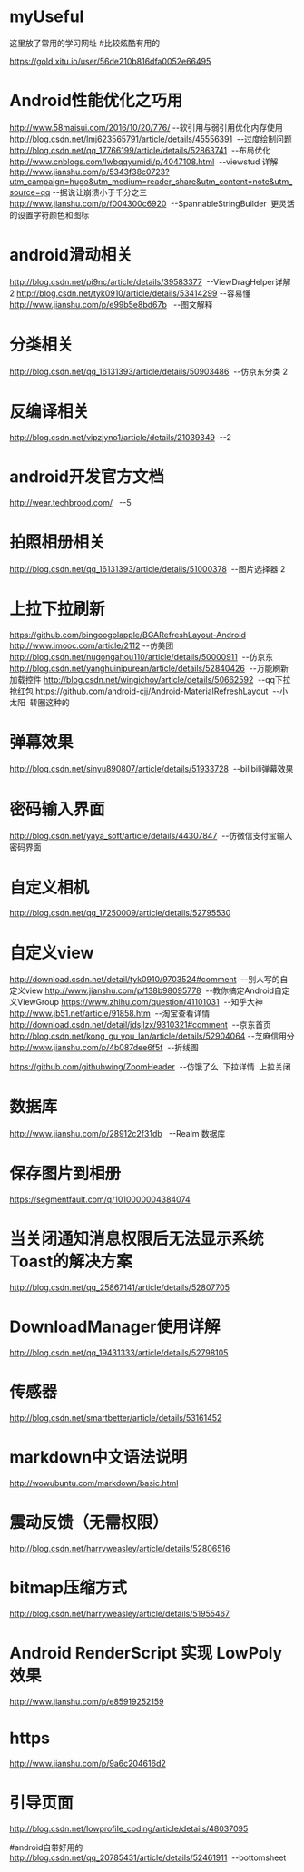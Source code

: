 # myUseful
这里放了常用的学习网址
#比较炫酷有用的

https://gold.xitu.io/user/56de210b816dfa0052e66495
# Android性能优化之巧用
http://www.58maisui.com/2016/10/20/776/  --软引用与弱引用优化内存使用
http://blog.csdn.net/lmj623565791/article/details/45556391  --过度绘制问题
http://blog.csdn.net/qq_17766199/article/details/52863741  --布局优化
http://www.cnblogs.com/lwbqqyumidi/p/4047108.html  --viewstud 详解
http://www.jianshu.com/p/5343f38c0723?utm_campaign=hugo&utm_medium=reader_share&utm_content=note&utm_source=qq --据说让崩溃小于千分之三
http://www.jianshu.com/p/f004300c6920  --SpannableStringBuilder  更灵活的设置字符颜色和图标

# android滑动相关
http://blog.csdn.net/pi9nc/article/details/39583377  --ViewDragHelper详解 2
http://blog.csdn.net/tyk0910/article/details/53414299  --容易懂
http://www.jianshu.com/p/e99b5e8bd67b   --图文解释
# 分类相关
http://blog.csdn.net/qq_16131393/article/details/50903486  --仿京东分类  2

# 反编译相关
http://blog.csdn.net/vipzjyno1/article/details/21039349  --2

# android开发官方文档
http://wear.techbrood.com/   --5

# 拍照相册相关
http://blog.csdn.net/qq_16131393/article/details/51000378  --图片选择器  2

# 上拉下拉刷新
https://github.com/bingoogolapple/BGARefreshLayout-Android
http://www.imooc.com/article/2112  --仿美团
http://blog.csdn.net/nugongahou110/article/details/50000911  --仿京东
http://blog.csdn.net/yanghuinipurean/article/details/52840426  --万能刷新加载控件
http://blog.csdn.net/wingichoy/article/details/50662592  --qq下拉抢红包
https://github.com/android-cjj/Android-MaterialRefreshLayout  --小太阳  转圈这种的
# 弹幕效果
http://blog.csdn.net/sinyu890807/article/details/51933728  --bilibili弹幕效果

# 密码输入界面
http://blog.csdn.net/yaya_soft/article/details/44307847  --仿微信支付宝输入密码界面

# 自定义相机
http://blog.csdn.net/qq_17250009/article/details/52795530

# 自定义view
http://download.csdn.net/detail/tyk0910/9703524#comment  --别人写的自定义view
http://www.jianshu.com/p/138b98095778  --教你搞定Android自定义ViewGroup
https://www.zhihu.com/question/41101031  --知乎大神
http://www.jb51.net/article/91858.htm  --淘宝查看详情
http://download.csdn.net/detail/jdsjlzx/9310321#comment  --京东首页
http://blog.csdn.net/kong_gu_you_lan/article/details/52904064  --芝麻信用分
http://www.jianshu.com/p/4b087dee6f5f  --折线图

https://github.com/githubwing/ZoomHeader  --仿饿了么  下拉详情  上拉关闭
# 数据库
http://www.jianshu.com/p/28912c2f31db   --Realm 数据库

# 保存图片到相册
https://segmentfault.com/q/1010000004384074

# 当关闭通知消息权限后无法显示系统Toast的解决方案
http://blog.csdn.net/qq_25867141/article/details/52807705

# DownloadManager使用详解
http://blog.csdn.net/qq_19431333/article/details/52798105

# 传感器
http://blog.csdn.net/smartbetter/article/details/53161452

# markdown中文语法说明
http://wowubuntu.com/markdown/basic.html

# 震动反馈（无需权限）
http://blog.csdn.net/harryweasley/article/details/52806516

# bitmap压缩方式
http://blog.csdn.net/harryweasley/article/details/51955467

# Android RenderScript 实现 LowPoly 效果
http://www.jianshu.com/p/e85919252159

# https
http://www.jianshu.com/p/9a6c204616d2

# 引导页面
http://blog.csdn.net/lowprofile_coding/article/details/48037095

#android自带好用的
http://blog.csdn.net/qq_20785431/article/details/52461911  --bottomsheet
